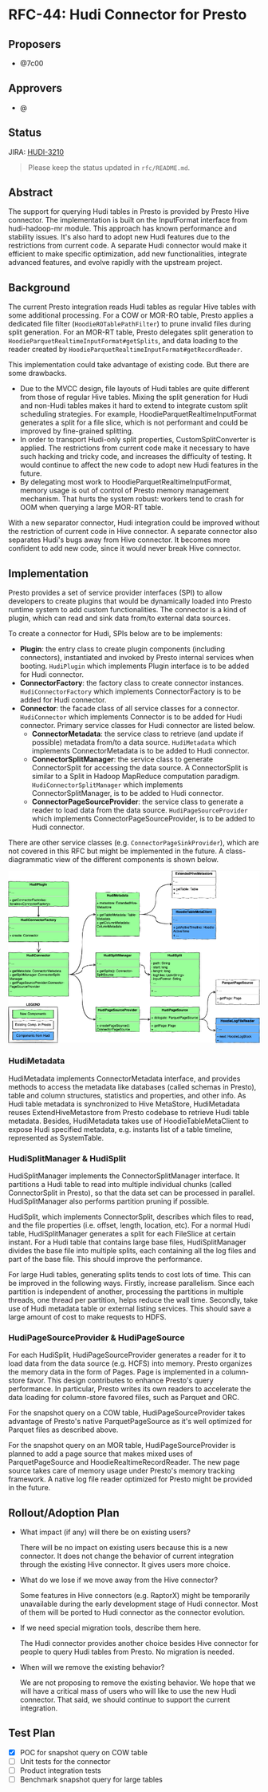 <!--
  Licensed to the Apache Software Foundation (ASF) under one or more
  contributor license agreements.  See the NOTICE file distributed with
  this work for additional information regarding copyright ownership.
  The ASF licenses this file to You under the Apache License, Version 2.0
  (the "License"); you may not use this file except in compliance with
  the License.  You may obtain a copy of the License at
       http://www.apache.org/licenses/LICENSE-2.0
  Unless required by applicable law or agreed to in writing, software
  distributed under the License is distributed on an "AS IS" BASIS,
  WITHOUT WARRANTIES OR CONDITIONS OF ANY KIND, either express or implied.
  See the License for the specific language governing permissions and
  limitations under the License.
-->

# RFC-44: Hudi Connector for Presto

## Proposers

- @7c00

## Approvers

- @

## Status

JIRA: [HUDI-3210](https://issues.apache.org/jira/browse/HUDI-3210)

> Please keep the status updated in `rfc/README.md`.

## Abstract

The support for querying Hudi tables in Presto is provided by Presto Hive connector. The implementation is built on the
InputFormat interface from hudi-hadoop-mr module. This approach has known performance and stability issues. It's also
hard to adopt new Hudi features due to the restrictions from current code. A separate Hudi connector would make it
efficient to make specific optimization, add new functionalities, integrate advanced features, and evolve rapidly with
the upstream project.

## Background

The current Presto integration reads Hudi tables as regular Hive tables with some additional processing. For a COW or
MOR-RO table, Presto applies a dedicated file filter (`HoodieROTablePathFilter`) to prune invalid files during split
generation. For an MOR-RT table, Presto delegates split generation to `HoodieParquetRealtimeInputFormat#getSplits`, 
and data loading to the reader created by `HoodieParquetRealtimeInputFormat#getRecordReader`.

This implementation could take advantage of existing code. But there are some drawbacks.

- Due to the MVCC design, file layouts of Hudi tables are quite different from those of regular Hive tables. 
  Mixing the split generation for Hudi and non-Hudi tables makes it hard to extend to integrate custom split scheduling
  strategies. For example, HoodieParquetRealtimeInputFormat generates a split for a file slice, which is not performant
  and could be improved by fine-grained splitting.
- In order to transport Hudi-only split properties, CustomSplitConverter is applied. The restrictions from current code
  make it necessary to have such hacking and tricky code, and increases the difficulty of testing. It would continue to
  affect the new code to adopt new Hudi features in the future.
- By delegating most work to HoodieParquetRealtimeInputFormat, memory usage is out of control of Presto memory 
  management mechanism. That hurts the system robust: workers tend to crash for OOM when querying a large MOR-RT table.

With a new separator connector, Hudi integration could be improved without the restriction of current code in Hive
connector. A separate connector also separates Hudi's bugs away from Hive connector. It becomes more confident to add
new code, since it would never break Hive connector.

## Implementation

Presto provides a set of service provider interfaces (SPI) to allow developers to create plugins that would be
dynamically loaded into Presto runtime system to add custom functionalities. The connector is a kind of plugin, 
which can read and sink data from/to external data sources.

To create a connector for Hudi, SPIs below are to be implements:

- **Plugin**: the entry class to create plugin components (including connectors), instantiated and invoked by Presto
  internal services when booting. `HudiPlugin` which implements Plugin interface is to be added for Hudi connector.
- **ConnectorFactory**: the factory class to create connector instances. `HudiConnectorFactory` which implements
  ConnectorFactory is to be added for Hudi connector.
- **Connector**: the facade class of all service classes for a connector. `HudiConnector` which implements Connector
  is to be added for Hudi connector. Primary service classes for Hudi connector are listed below.
    - **ConnectorMetadata**: the service class to retrieve (and update if possible) metadata from/to a data source. 
      `HudiMetadata` which implements ConnectorMetadata is to be added to Hudi connector.
    - **ConnectorSplitManager**: the service class to generate ConnectorSplit for accessing the data source. 
      A ConnectorSplit is similar to a Split in Hadoop MapReduce computation paradigm. `HudiConnectorSplitManager`
      which implements ConnectorSplitManager, is to be added to Hudi connector.
    - **ConnectorPageSourceProvider**: the service class to generate a reader to load data from the data source.
      `HudiPageSourceProvider` which implements ConnectorPageSourceProvider, is to be added to Hudi connector. 
      
There are other service classes (e.g. `ConnectorPageSinkProvider`), which are not covered in this RFC but might be
implemented in the future. A class-diagrammatic view of the different components is shown below.

![](presto-connector.png)

### HudiMetadata

HudiMetadata implements ConnectorMetadata interface, and provides methods to access the metadata like databases
(called schemas in Presto), table and column structures, statistics and properties, and other info.
As Hudi table metadata is synchronized to Hive MetaStore, HudiMetadata reuses ExtendHiveMetastore from Presto codebase
to retrieve Hudi table metadata. Besides, HudiMetadata takes use of HoodieTableMetaClient to expose Hudi specified
metadata, e.g. instants list of a table timeline, represented as SystemTable.
      
### HudiSplitManager & HudiSplit

HudiSplitManager implements the ConnectorSplitManager interface. It partitions a Hudi table to read into multiple
individual chunks (called ConnectorSplit in Presto), so that the data set can be processed in parallel.
HudiSplitManager also performs partition  pruning if possible.

HudiSplit, which implements ConnectorSplit, describes which files to read, and the file properties (i.e. offset, length,
location, etc).  For a normal Hudi table, HudiSplitManager generates a split for each FileSlice at certain instant.
For a Hudi table that contains large base files, HudiSplitManager divides the base file into multiple splits,
each containing all the log files and part of the base file. This should improve the performance.

For large Hudi tables, generating splits tends to cost lots of time. This can be improved in the following ways. 
Firstly, increase parallelism. Since each partition is independent of another, processing the partitions in multiple
threads, one thread per partition, helps reduce the wall time. Secondly, take use of Hudi metadata table or external
listing services. This should save a large amount of cost to make requests to HDFS.


### HudiPageSourceProvider & HudiPageSource

For each HudiSplit, HudiPageSourceProvider generates a reader for it to load data from the data source (e.g. HCFS)
into memory. Presto organizes the memory data in the form of Pages. Page is implemented in a column-store favor. 
This design contributes to enhance Presto's query performance. In particular, Presto writes its own readers to
accelerate the data loading for column-store favored files, such as Parquet and ORC.

For the snapshot query on a COW table, HudiPageSourceProvider takes advantage of Presto's native ParquetPageSource
as it's well optimized for Parquet files as described above.

For the snapshot query on an MOR table, HudiPageSourceProvider is planned to add a page source that makes mixed uses of
ParquetPageSource and HoodieRealtimeRecordReader. The new page source takes care of memory usage under Presto's memory
tracking framework. A native log file reader optimized for Presto might be provided in the future.

## Rollout/Adoption Plan

- What impact (if any) will there be on existing users?
  
  There will be no impact on existing users because this is a new connector. It does not change the behavior of current
  integration through the existing Hive connector. It gives users more choice.

- What do we lose if we move away from the Hive connector?

  Some features in Hive connectors (e.g. RaptorX) might be temporarily unavailable during the early development stage of
  Hudi connector. Most of them will be ported to Hudi connector as the connector evolution.

- If we need special migration tools, describe them here.

  The Hudi connector provides another choice besides Hive connector for people to query Hudi tables from Presto.
  No migration is needed.

- When will we remove the existing behavior?

  We are not proposing to remove the existing behavior. We hope that we will have a critical mass of users who will like
  to use the new Hudi connector. That said, we should continue to support the current integration.

## Test Plan

- [x] POC for snapshot query on COW table
- [ ] Unit tests for the connector
- [ ] Product integration tests
- [ ] Benchmark snapshot query for large tables